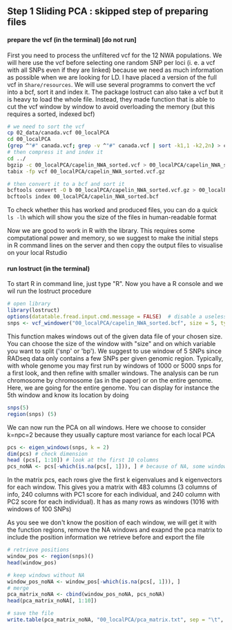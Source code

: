 ## Step 1 Sliding PCA : skipped step of preparing files

####  prepare the vcf (in the terminal) [do not run]
First you need to process the unfiltered vcf for the 12 NWA populations. We will here use the vcf before selecting one random SNP per loci (i. e. a vcf with all SNPs even if they are linked) because we need as much information as possible when we are looking for LD. I have placed a version of the full vcf in `Share/resources`.
We will use several programms to convert the vcf into a bcf, sort it and index it.
The package lostruct can also take a vcf but it is heavy to load the whole file. Instead, they made function that is able to cut the vcf window by window to avoid overloading the memory (but this requires a sorted, indexed bcf)

```bash
# we need to sort the vcf
cp 02_data/canada.vcf 00_localPCA
cd 00_localPCA
(grep ^"#" canada.vcf; grep -v ^"#" canada.vcf | sort -k1,1 -k2,2n) > capelin_NWA_sorted.vcf
# then compress it and index it
cd ../
bgzip -c 00_localPCA/capelin_NWA_sorted.vcf > 00_localPCA/capelin_NWA_sorted.vcf.gz
tabix -fp vcf 00_localPCA/capelin_NWA_sorted.vcf.gz

# then convert it to a bcf and sort it
bcftools convert -O b 00_localPCA/capelin_NWA_sorted.vcf.gz > 00_localPCA/capelin_NWA_sorted.bcf
bcftools index 00_localPCA/capelin_NWA_sorted.bcf
```
To check whether this has worked and produced files, you can do a quick ```ls -lh``` which will show you the size of the files in human-readable format

Now we are good to work in R with the library. This requires some computational power and memory, so we suggest to make the initial steps in R command lines on the server and then copy the output files to visualise on your local Rstudio

####  run lostruct (in the terminal)
To start R in command line, just type "R". Now you have a R console and we wil run the lostruct procedure
```R
# open library
library(lostruct)
options(datatable.fread.input.cmd.message = FALSE)  # disable a useless message
snps <- vcf_windower("00_localPCA/capelin_NWA_sorted.bcf", size = 5, type = "snp", sites = vcf_positions("00_localPCA/capelin_NWA_sorted.bcf"))
```
This function makes windows out of the given data file of your chosen size. You can choose the size of the window with "size" and on which variable you want to split ('snp' or 'bp'). We suggest to use window of 5 SNPs since RADseq data only contains a few SNPs per given genomic region. Typically, with whole genome you may first run by windows of 1000 or 5000 snps for a first look, and then refine with smaller windows. The analysis can be run chromosome by chromosome (as in the paper) or on the entire genome. Here, we are going for the entire genome.
You can display for instance the 5th window and know its location by doing

```R
snps(5)
region(snps) (5)
```
We can now run the PCA on all windows. Here we choose to consider k=npc=2 because they usually capture most variance for each local PCA
```R
pcs <- eigen_windows(snps, k = 2)
dim(pcs) # check dimension
head (pcs[, 1:10]) # look at the first 10 columns
pcs_noNA <- pcs[-which(is.na(pcs[, 1])), ] # because of NA, some windows were not computed by pca. we will remove them
```
In the matrix pcs, each rows give the first k eigenvalues and k eigenvectors for each window. This gives you a matrix with 483 columns (3 columns of info, 240 columns with PC1 score for each individual, and 240 column with PC2 score for each individual). It has as many rows as windows (1016 with windows of 100 SNPs)

As you see we don't know the position of each window, we will get it with the function regions, remove the NA windows and exapnd the pca matrix to include the position information we retrieve before and export the file
```R
# retrieve positions
window_pos <- region(snps)()
head(window_pos)

# keep windows without NA
window_pos_noNA <- window_pos[-which(is.na(pcs[, 1])), ]
# merge
pca_matrix_noNA <- cbind(window_pos_noNA, pcs_noNA)
head(pca_matrix_noNA[, 1:10])

# save the file
write.table(pca_matrix_noNA, "00_localPCA/pca_matrix.txt", sep = "\t", row.names = FALSE, quote = FALSE)
```
